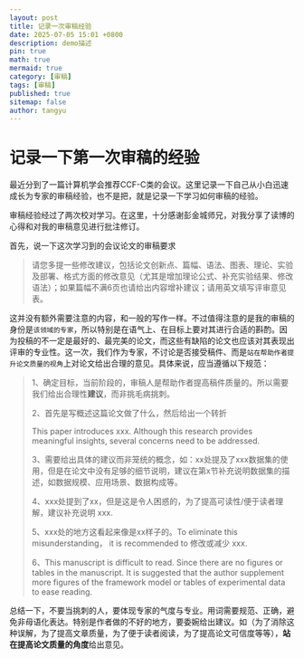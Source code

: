 ```yaml
---
layout: post
title: 记录一次审稿经验
date: 2025-07-05 15:01 +0800
description: demo描述
pin: true
math: true
mermaid: true
category: [审稿]
tags: [审稿]
published: true
sitemap: false
author: tangyu
---
```


# 记录一下第一次审稿的经验

最近分到了一篇计算机学会推荐CCF-C类的会议。这里记录一下自己从小白迅速成长为专家的审稿经验，也不是把，就是记录一下学习如何审稿的经验。

审稿经验经过了两次校对学习。在这里，十分感谢彭金城师兄，对我分享了读博的心得和对我的审稿意见进行批注修订。



首先，说一下这次学习到的会议论文的审稿要求

> 请您多提一些修改建议，包括论文创新点、篇幅、语法、图表、理论、实验及部署、格式方面的修改意见（尤其是增加理论公式、补充实验结果、修改语法）；如果篇幅不满6页也请给出内容增补建议；请用英文填写评审意见表。

这并没有额外需要注意的内容，和一般的写作一样。不过值得注意的是我的审稿的身份是`该领域的专家`，所以特别是在语气上、在目标上要对其进行合适的斟酌。因为投稿的不一定是最好的、最完美的论文，而这些有缺陷的论文也应该对其表现出评审的专业性。这一次，我们作为专家，不讨论是否接受稿件、而是`站在帮助作者提升论文质量的视角`上对论文给出合理的意见。具体来说，应当遵循以下规范：

>1、确定目标，当前阶段的，审稿人是帮助作者提高稿件质量的。所以需要我们给出合理性**建议**，而非挑毛病挑刺。
>
>2、首先是写概述这篇论文做了什么，然后给出一个转折
>
>This paper introduces xxx. Although this research provides meaningful insights, several concerns need to be addressed.
>
>3、需要给出具体的建议而非笼统的概念，如：xx处提及了xxx数据集的使用，但是在论文中没有足够的细节说明，建议在第x节补充说明数据集的描述，如数据规模、应用场景、数据构成等。
>
>4、xxx处提到了xx，但是这是令人困惑的，为了提高可读性/便于读者理解，建议补充说明 xxx.
>
>5、xxx处的地方这看起来像是xx样子的。To eliminate this misunderstanding， it is recommended to 修改或减少 xxx.
>
>6、This manuscript is difficult to read. Since there are no figures or tables in the manuscript. It is suggested that the author supplement more figures of the framework model or tables of experimental data to ease reading.



总结一下，不要当挑刺的人，要体现专家的气度与专业。用词需要规范、正确，避免非母语化表达。特别是作者做的不好的地方，要委婉给出建议。如（为了消除这种误解，为了提高文章质量，为了便于读者阅读，为了提高论文可信度等等），**站在提高论文质量的角度**给出意见。
